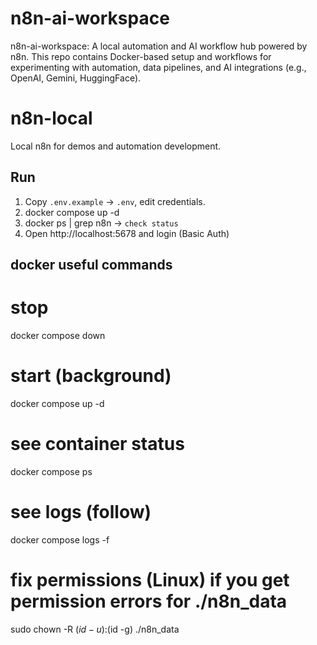 # n8n-ai-workspace

n8n-ai-workspace: A local automation and AI workflow hub powered by n8n. This repo contains Docker-based setup and workflows for experimenting with automation, data pipelines, and AI integrations (e.g., OpenAI, Gemini, HuggingFace).

# n8n-local

Local n8n for demos and automation development.

## Run

1. Copy `.env.example` -> `.env`, edit credentials.
2. docker compose up -d
3. docker ps | grep n8n -> `check status`
4. Open http://localhost:5678 and login (Basic Auth)

## docker useful commands

# stop

docker compose down

# start (background)

docker compose up -d

# see container status

docker compose ps

# see logs (follow)

docker compose logs -f

# fix permissions (Linux) if you get permission errors for ./n8n_data

sudo chown -R $(id -u):$(id -g) ./n8n_data
